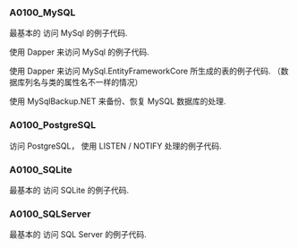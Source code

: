 

### A0100_MySQL

最基本的 访问 MySql 的例子代码.

使用 Dapper 来访问 MySql 的例子代码.

使用 Dapper 来访问 MySql.EntityFrameworkCore 所生成的表的例子代码. （数据库列名与类的属性名不一样的情况）

使用 MySqlBackup.NET 来备份、恢复 MySQL 数据库的处理.


### A0100_PostgreSQL

访问 PostgreSQL， 使用 LISTEN / NOTIFY 处理的例子代码.


### A0100_SQLite

最基本的 访问 SQLite 的例子代码.



### A0100_SQLServer

最基本的 访问 SQL Server 的例子代码.